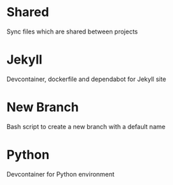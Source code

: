 # Shared

Sync files which are shared between projects

# Jekyll

Devcontainer, dockerfile and dependabot for Jekyll site

# New Branch

Bash script to create a new branch with a default name

# Python 
Devcontainer for Python environment